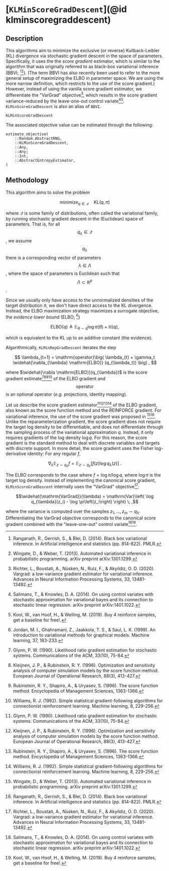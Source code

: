 # [`KLMinScoreGradDescent`](@id klminscoregraddescent)

## Description

This algorithms aim to minimize the exclusive (or reverse) Kullback-Leibler (KL) divergence via stochastic gradient descent in the space of parameters.
Specifically, it uses the the *score gradient* estimator, which is similar to the algorithm that was originally referred to as black-box variational inference (BBVI; [^RGB2014][^WW2013]).
(The term BBVI has also recently been used to refer to the more general setup of maximizing the ELBO in parameter space. We are using the more narrow definition, which restricts to the use of the score gradient.)
However, instead of using the vanilla score gradient estimator, we differentiate the "VarGrad" objective[^RBNRA2020], which results in the score gradient variance-reduced by the leave-one-out control variate[^SK2014][^KvHW2019].
`KLMinScoreGradDescent` is also an alias of `BBVI`.

[^RBNRA2020]: Richter, L., Boustati, A., Nüsken, N., Ruiz, F., & Akyildiz, O. D. (2020). Vargrad: a low-variance gradient estimator for variational inference. Advances in Neural Information Processing Systems, 33, 13481-13492.
[^SK2014]: Salimans, T., & Knowles, D. A. (2014). On using control variates with stochastic approximation for variational bayes and its connection to stochastic linear regression. arXiv preprint arXiv:1401.1022.
```@docs
KLMinScoreGradDescent
```

The associated objective value can be estimated through the following:

```@docs
estimate_objective(
    ::Random.AbstractRNG,
    ::KLMinScoreGradDescent,
    ::Any,
    ::Any;
    ::Int,
    ::AbstractEntropyEstimator,
)
```

## Methodology

This algorithm aims to solve the problem

```math
  \mathrm{minimize}_{q \in \mathcal{Q}}\quad \mathrm{KL}\left(q, \pi\right)
```

where $\mathcal{Q}$ is some family of distributions, often called the variational family, by running stochastic gradient descent in the (Euclidean) space of parameters.
That is, for all $$q_{\lambda} \in \mathcal{Q}$$, we assume $$q_{\lambda}$$ there is a corresponding vector of parameters $$\lambda \in \Lambda$$, where the space of parameters is Euclidean such that $$\Lambda \subset \mathbb{R}^p$$.

Since we usually only have access to the unnormalized densities of the target distribution $\pi$, we don't have direct access to the KL divergence.
Instead, the ELBO maximization strategy maximizes a surrogate objective, the *evidence lower bound* (ELBO; [^JGJS1999])

```math
  \mathrm{ELBO}\left(q\right) \triangleq \mathbb{E}_{\theta \sim q} \log \pi\left(\theta\right) + \mathbb{H}\left(q\right),
```

which is equivalent to the KL up to an additive constant (the evidence).

Algorithmically, `KLMinRepGradDescent` iterates the step

```math
  \lambda_{t+1} = \mathrm{operator}\big(
      \lambda_{t} + \gamma_t \widehat{\nabla_{\lambda} \mathrm{ELBO}} (q_{\lambda_t}) 
  \big) , 
```

where $\widehat{\nabla \mathrm{ELBO}}(q_{\lambda})$ is the score gradient estimate[^G1990][^KR1996][^RSU1996][^W1992] of the ELBO gradient and $$\mathrm{operator}$$ is an optional operator (*e.g.* projections, identity mapping).

Let us describe the score gradient estimator[^G1990][^KR1996][^RSU1996][^W1992] of the ELBO gradient, also known as the score function method and the REINFORCE gradient.
For variational inference, the use of the score gradient was proposed in [^WW2013][^RGB2014].
Unlike the reparameterization gradient, the score gradient does not require the target log density to be differentiable, and does not differentiate through the sampling process of the variational approximation $q$.
Instead, it only requires gradients of the log density $\log q$.
For this reason, the score gradient is the standard method to deal with discrete variables and targets with discrete support.
In more detail, the score gradient uses the Fisher log-derivative identity: For any regular $f$,

```math
\nabla_{\lambda} \mathbb{E}_{z \sim q_{\lambda}} f
=
\mathbb{E}_{z \sim q_{\lambda}}\left[ f(z) \log q_{\lambda}(z) \right] \; .
```

The ELBO corresponds to the case where $f = \log \pi / \log q$, where $\log \pi$ is the target log density.
Instead of implementing the canonical score gradient, `KLMinScoreGradDescent` internally uses the "VarGrad" objective[^RBNRA2020]:

```math
\widehat{\mathrm{VarGrad}}(\lambda) 
=
\mathrm{Var}\left( \log q_{\lambda}(z_i) - \log \pi\left(z_i\right) \right) \; ,
```

where the variance is computed over the samples $z_1, \ldots, z_m \sim q_{\lambda}$.
Differentiating the VarGrad objective corresponds to the canonical score gradient combined with the "leave-one-out" control variate[^SK2014][^KvHW2019].

[^JGJS1999]: Jordan, M. I., Ghahramani, Z., Jaakkola, T. S., & Saul, L. K. (1999). An introduction to variational methods for graphical models. Machine learning, 37, 183-233.
[^G1990]: Glynn, P. W. (1990). Likelihood ratio gradient estimation for stochastic systems. Communications of the ACM, 33(10), 75-84.
[^KR1996]: Kleijnen, J. P., & Rubinstein, R. Y. (1996). Optimization and sensitivity analysis of computer simulation models by the score function method. European Journal of Operational Research, 88(3), 413-427.
[^RSU1996]: Rubinstein, R. Y., Shapiro, A., & Uryasev, S. (1996). The score function method. Encyclopedia of Management Sciences, 1363-1366.
[^W1992]: Williams, R. J. (1992). Simple statistical gradient-following algorithms for connectionist reinforcement learning. Machine learning, 8, 229-256.
[^WW2013]: Wingate, D., & Weber, T. (2013). Automated variational inference in probabilistic programming. arXiv preprint arXiv:1301.1299.
[^RGB2014]: Ranganath, R., Gerrish, S., & Blei, D. (2014). Black box variational inference. In Artificial intelligence and statistics (pp. 814-822). PMLR.
[^KvHW2019]: Kool, W., van Hoof, H., & Welling, M. (2019). Buy 4 reinforce samples, get a baseline for free!.

